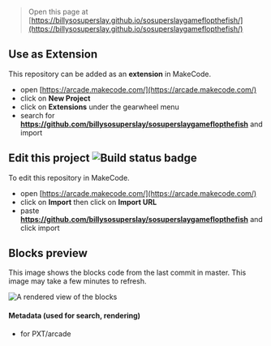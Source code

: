  


> Open this page at [https://billysosuperslay.github.io/sosuperslaygameflopthefish/](https://billysosuperslay.github.io/sosuperslaygameflopthefish/)

## Use as Extension

This repository can be added as an **extension** in MakeCode.

* open [https://arcade.makecode.com/](https://arcade.makecode.com/)
* click on **New Project**
* click on **Extensions** under the gearwheel menu
* search for **https://github.com/billysosuperslay/sosuperslaygameflopthefish** and import

## Edit this project ![Build status badge](https://github.com/billysosuperslay/sosuperslaygameflopthefish/workflows/MakeCode/badge.svg)

To edit this repository in MakeCode.

* open [https://arcade.makecode.com/](https://arcade.makecode.com/)
* click on **Import** then click on **Import URL**
* paste **https://github.com/billysosuperslay/sosuperslaygameflopthefish** and click import

## Blocks preview

This image shows the blocks code from the last commit in master.
This image may take a few minutes to refresh.

![A rendered view of the blocks](https://github.com/billysosuperslay/sosuperslaygameflopthefish/raw/master/.github/makecode/blocks.png)

#### Metadata (used for search, rendering)

* for PXT/arcade
<script src="https://makecode.com/gh-pages-embed.js"></script><script>makeCodeRender("{{ site.makecode.home_url }}", "{{ site.github.owner_name }}/{{ site.github.repository_name }}");</script>
